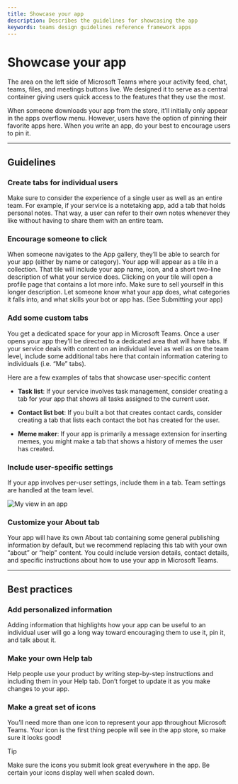 ```yaml
---
title: Showcase your app
description: Describes the guidelines for showcasing the app
keywords: teams design guidelines reference framework apps
---
```

# Showcase your app

The area on the left side of Microsoft Teams where your activity feed, chat, teams, files, and meetings buttons live. We designed it to serve as a central container giving users quick access to the features that they use the most.

When someone downloads your app from the store, it’ll initially only appear in the apps overflow menu. However, users have the option of pinning their favorite apps here. When you write an app, do your best to encourage users to pin it.

---

## Guidelines

### Create tabs for individual users

Make sure to consider the experience of a single user as well as an entire team. For example, if your service is a notetaking app, add a tab that holds personal notes. That way, a user can refer to their own notes whenever they like without having to share them with an entire team.

### Encourage someone to click

When someone navigates to the App gallery, they’ll be able to search for your app (either by name or category). Your app will appear as a tile in a collection. That tile will include your app name, icon, and a short two-line description of what your service does. Clicking on your tile will open a profile page that contains a lot more info. Make sure to sell yourself in this longer description. Let someone know what your app does, what categories it falls into, and what skills your bot or app has. (See Submitting your app)

### Add some custom tabs

You get a dedicated space for your app in Microsoft Teams. Once a user opens your app they’ll be directed to a dedicated area that will have tabs. If your service deals with content on an individual level as well as on the team level, include some additional tabs here that contain information catering to individuals (i.e. “Me” tabs).

Here are a few examples of tabs that showcase user-specific content

* **Task list**: If your service involves task management, consider creating a tab for your app that shows all tasks assigned to the current user.

* **Contact list bot**: If you built a bot that creates contact cards, consider creating a tab that lists each contact the bot has created for the user.

* **Meme maker**: If your app is primarily a message extension for inserting memes, you might make a tab that shows a history of memes the user has created.

### Include user-specific settings

If your app involves per-user settings, include them in a tab. Team settings are handled at the team level.

![My view in an app](~/assets/images/framework/framework_apps_my-view.png)

### Customize your About tab

Your app will have its own About tab containing some general publishing information by default, but we recommend replacing this tab with your own “about” or “help” content. You could include version details, contact details, and specific instructions about how to use your app in Microsoft Teams.

---

## Best practices

### Add personalized information

Adding information that highlights how your app can be useful to an individual user will go a long way toward encouraging them to use it, pin it, and talk about it.

### Make your own Help tab

Help people use your product by writing step-by-step instructions and including them in your Help tab. Don’t forget to update it as you make changes to your app.

### Make a great set of icons

You’ll need more than one icon to represent your app throughout Microsoft Teams. Your icon is the first thing people will see in the app store, so make sure it looks good!

> [!TIP]
> Make sure the icons you submit look great everywhere in the app. Be certain your icons display well when scaled down.
